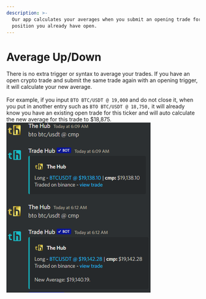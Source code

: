 ```yaml
---
description: >-
  Our app calculates your averages when you submit an opening trade for a
  position you already have open.
---
```


# Average Up/Down

There is no extra trigger or syntax to average your trades. If you have an open crypto trade and submit the same trade again with an opening trigger, it will calculate your new average.\
\
For example, if you input `BTO BTC/USDT @ 19,000` and do not close it, when you put in another entry such as `BTO BTC/USDT @ 18,750,` it will already know you have an existing open trade for this ticker and will auto calculate the new average for this trade to $18,875.\
![](<../.gitbook/assets/image (193).png>)
